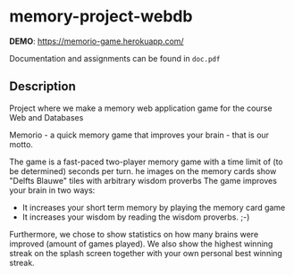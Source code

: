 # memory-project-webdb

**DEMO**: https://memorio-game.herokuapp.com/

Documentation and assignments can be found in `doc.pdf`

## Description

Project where we make a memory web application game for the course Web and Databases

Memorio - a quick memory game that improves your brain - that is our motto.

The game is a fast-paced two-player memory game with a time limit of (to be determined) seconds per turn.
he images on the memory cards show "Delfts Blauwe" tiles with arbitrary wisdom proverbs
The game improves your brain in two ways:
 - It increases your short term memory by playing the memory card game
 - It increases your wisdom by reading the wisdom proverbs. ;-)
 
Furthermore, we chose to show statistics on how many brains were improved (amount of games played). We also show the highest winning streak on the splash screen together with your own personal best winning streak.
